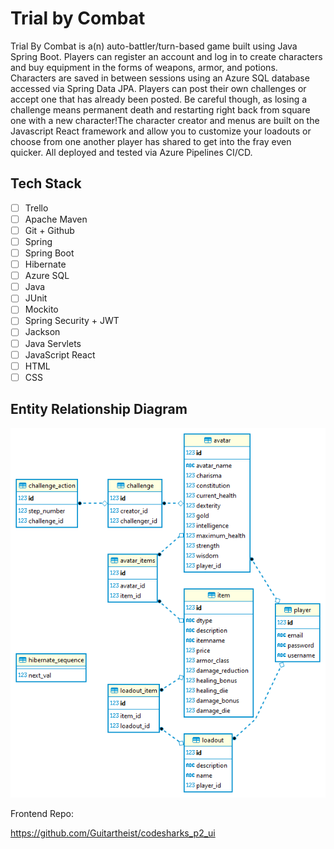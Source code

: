 # Trial by Combat

Trial By Combat is a(n) auto-battler/turn-based game built using Java Spring Boot. Players can register an account and log in to create characters and buy equipment in the forms of weapons, armor, and potions. Characters are saved in between sessions using an Azure SQL database accessed via Spring Data JPA. Players can post their own challenges or accept one that has already been posted. Be careful though, as losing a challenge means permanent death and restarting right back from square one with a new character!The character creator and menus are built on the Javascript React framework and allow you to customize your loadouts or choose from one another player has shared to get into the fray even quicker. All deployed and tested via Azure Pipelines CI/CD.

## Tech Stack

-   [ ] Trello
-   [ ] Apache Maven
-   [ ] Git + Github
-   [ ] Spring
-   [ ] Spring Boot
-   [ ] Hibernate
-   [ ] Azure SQL
-   [ ] Java
-   [ ] JUnit
-   [ ] Mockito
-   [ ] Spring Security + JWT
-   [ ] Jackson
-   [ ] Java Servlets
-   [ ] JavaScript React
-   [ ] HTML
-   [ ] CSS

## Entity Relationship Diagram

![Entity Relationship Diagram](erd.png?raw=true "Entity Relationship Diagram") 

Frontend Repo:

https://github.com/Guitartheist/codesharks_p2_ui
